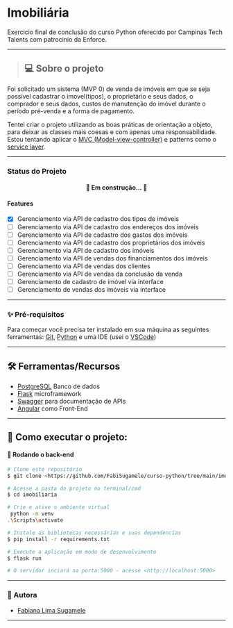 # Imobiliária
Exercicio final de conclusão do curso Python oferecido por Campinas Tech Talents com patrocinio da Enforce.
_____
>## 💻  Sobre o projeto

Foi solicitado um sistema (MVP 0) de venda de imóveis em que se seja possível cadastrar o imovel(tipos), o proprietário e seus dados, o comprador e seus dados, custos de manutenção do imóvel durante o período pré-venda e a forma de pagamento.

Tentei criar o projeto utilizando as boas práticas de orientação a objeto, para deixar as classes mais coesas e com apenas uma responsabilidade. Estou tentando aplicar o [MVC (Model-view-controller)](https://tableless.com.br/mvc-afinal-e-o-que/#:~:text=MVC%20%C3%A9%20nada%20mais%20que,camada%20de%20controle(controller).) e patterns como o [service layer](https://www.oreilly.com/library/view/architecture-patterns-with/9781492052197/ch04.html).

---
### Status do Projeto

<h4 align="center"> 
	🚧  Em construção...  🚧
</h4>

#### Features

- [X] Gerenciamento via API de cadastro dos tipos de imóveis
- [ ] Gerenciamento via API de cadastro dos endereços dos imóveis
- [ ] Gerenciamento via API de cadastro dos gastos dos imóveis
- [ ] Gerenciamento via API de cadastro dos proprietários dos imóveis
- [ ] Gerenciamento via API de cadastro dos imóveis
- [ ] Gerenciamento via API de vendas dos financiamentos dos imóveis
- [ ] Gerenciamento via API de vendas dos clientes 
- [ ] Gerenciamento via API de vendas da conclusão da venda
- [ ] Gerenciamento de cadastro de imóvel via interface
- [ ] Gerenciamento de vendas dos imóveis via interface

---


### ✨ Pré-requisitos

Para começar você precisa ter instalado em sua máquina as seguintes ferramentas:
[Git](https://git-scm.com/), [Python](https://www.python.org/) e uma IDE (usei o [VSCode](https://code.visualstudio.com/))


---
## 🛠 Ferramentas/Recursos

* [PostgreSQL](https://www.postgresql.org/) Banco de dados
* [Flask](https://flask.palletsprojects.com/en/1.1.x/) microframework
* [Swagger](https://pypi.org/project/flask-swagger/) para documentação de APIs
* [Angular](https://angular.io/) como Front-End



---

## 🚀 Como executar o projeto:


#### 🎲 Rodando o back-end 

```bash
# Clone este repositório
$ git clone <https://github.com/FabiSugamele/curso-python/tree/main/imobiliaria>

# Acesse a pasta do projeto no terminal/cmd
$ cd imobiliaria

# Crie e ative o ambiente virtual
 python -m venv 
.\Scripts\activate

# Instale as bibliotecas necessárias e suas dependencias
$ pip install -r requirements.txt

# Execute a aplicação em modo de desenvolvimento
$ flask run

# O servidor inciará na porta:5000 - acesse <http://localhost:5000>
```

---

### :woman: Autora

- [Fabiana Lima Sugamele](https://www.linkedin.com/in/fabianalimasugamele/)



* **



